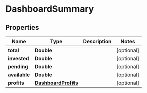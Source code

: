 # DashboardSummary

## Properties
Name | Type | Description | Notes
------------ | ------------- | ------------- | -------------
**total** | **Double** |  |  [optional]
**invested** | **Double** |  |  [optional]
**pending** | **Double** |  |  [optional]
**available** | **Double** |  |  [optional]
**profits** | [**DashboardProfits**](DashboardProfits.md) |  |  [optional]
